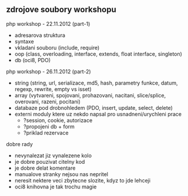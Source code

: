 zdrojove soubory workshopu
--------------------------


php workshop - 22.11.2012 (part-1)
  - adresarova struktura
  - syntaxe
  - vkladani souboru (include, require)
  - oop (class, overloading, interface, extends, float interface, singleton)
  - db (oci8, PDO)


php workshop - 26.11.2012 (part-2)
  - string (string, url, serializace, md5, hash, parametry funkce, datum, regexp, rewrite, empty vs isset)
  - array (vytvareni, spojovani, prohazovani, nacitani, slice/splice, overovani, razeni, pocitani)
  - databaze pod drobnohledem (PDO, insert, update, select, delete)
  - externi moduly ktere uz nekdo napsal pro usnadneni/urychleni prace
    - ?session, cookie, autorizace
    - ?propojeni db + form
    - ?priklad rezervace


dobre rady
  - nevynalezat jiz vynalezene kolo
  - je dobre pouzivat citelny kod
  - je dobre delat komentare
  - manualove stranky nejsou nas nepritel
  - neresit nektere veci zbytecne slozite, kdyz to jde lehceji
  - oci8 knihovna je tak trochu magie
